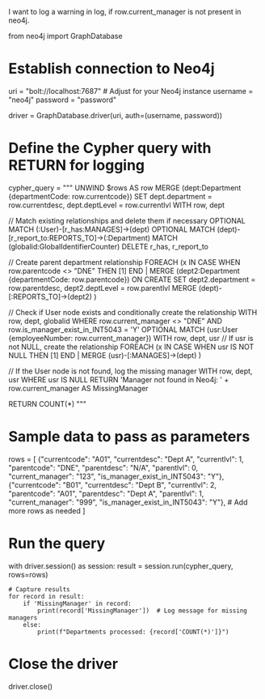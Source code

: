 I want to log a warning in log, if row.current_manager is not present in neo4j.

from neo4j import GraphDatabase

# Establish connection to Neo4j
uri = "bolt://localhost:7687"  # Adjust for your Neo4j instance
username = "neo4j"
password = "password"

driver = GraphDatabase.driver(uri, auth=(username, password))

# Define the Cypher query with RETURN for logging
cypher_query = """
UNWIND $rows AS row
MERGE (dept:Department {departmentCode: row.currentcode})
SET dept.department = row.currentdesc,
    dept.deptLevel = row.currentlvl
WITH row, dept

// Match existing relationships and delete them if necessary
OPTIONAL MATCH (:User)-[r_has:MANAGES]->(dept)
OPTIONAL MATCH (dept)-[r_report_to:REPORTS_TO]->(:Department)
MATCH (globalid:GlobalIdentifierCounter)
DELETE r_has, r_report_to

// Create parent department relationship
FOREACH (x IN CASE WHEN row.parentcode <> "DNE" THEN [1] END |
    MERGE (dept2:Department {departmentCode: row.parentcode})
    ON CREATE SET dept2.department = row.parentdesc,
                  dept2.deptLevel = row.parentlvl
    MERGE (dept)-[:REPORTS_TO]->(dept2)
)

// Check if User node exists and conditionally create the relationship
WITH row, dept, globalid
WHERE row.current_manager <> "DNE" AND row.is_manager_exist_in_INT5043 = 'Y'
OPTIONAL MATCH (usr:User {employeeNumber: row.current_manager})
WITH row, dept, usr
// If usr is not NULL, create the relationship
FOREACH (x IN CASE WHEN usr IS NOT NULL THEN [1] END |
    MERGE (usr)-[:MANAGES]->(dept)
)

// If the User node is not found, log the missing manager
WITH row, dept, usr
WHERE usr IS NULL
RETURN 'Manager not found in Neo4j: ' + row.current_manager AS MissingManager

RETURN COUNT(*)
"""

# Sample data to pass as parameters
rows = [
    {"currentcode": "A01", "currentdesc": "Dept A", "currentlvl": 1, "parentcode": "DNE", "parentdesc": "N/A", "parentlvl": 0, "current_manager": "123", "is_manager_exist_in_INT5043": "Y"},
    {"currentcode": "B01", "currentdesc": "Dept B", "currentlvl": 2, "parentcode": "A01", "parentdesc": "Dept A", "parentlvl": 1, "current_manager": "999", "is_manager_exist_in_INT5043": "Y"},
    # Add more rows as needed
]

# Run the query
with driver.session() as session:
    result = session.run(cypher_query, rows=rows)

    # Capture results
    for record in result:
        if 'MissingManager' in record:
            print(record['MissingManager'])  # Log message for missing managers
        else:
            print(f"Departments processed: {record['COUNT(*)']}")

# Close the driver
driver.close()
